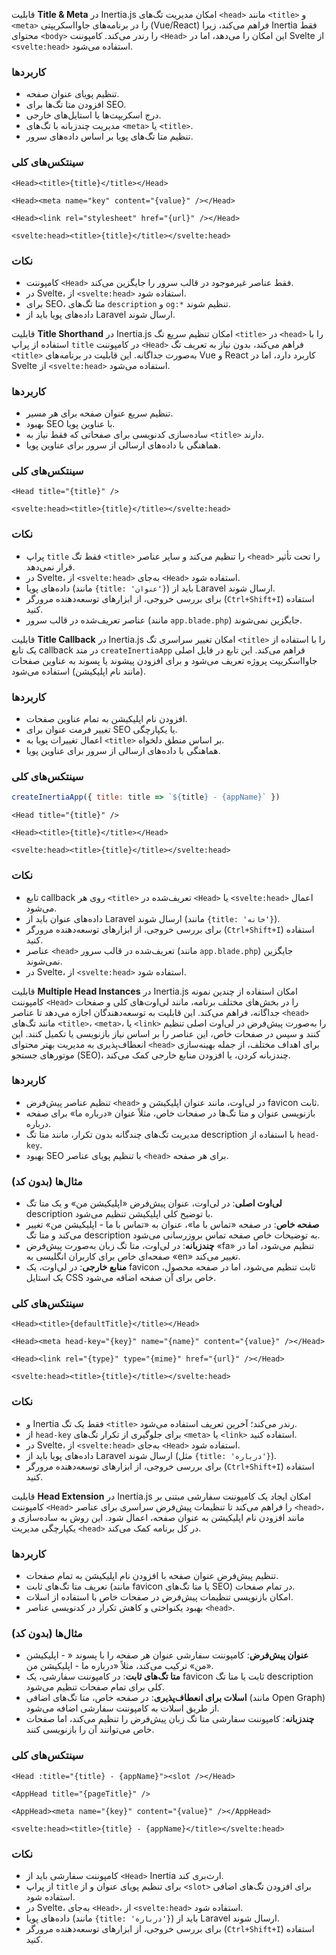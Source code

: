 قابلیت **Title & Meta** در Inertia.js امکان مدیریت تگ‌های `<head>` مانند `<title>` و `<meta>` را در برنامه‌های جاوااسکریپتی (Vue/React) فراهم می‌کند، زیرا Inertia فقط محتوای `<body>` را رندر می‌کند. کامپوننت `<Head>` این امکان را می‌دهد، اما در Svelte از `<svelte:head>` استفاده می‌شود.

### کاربردها
- تنظیم پویای عنوان صفحه.
- افزودن متا تگ‌ها برای SEO.
- درج اسکریپت‌ها یا استایل‌های خارجی.
- مدیریت چندزبانه با تگ‌های `<meta>` یا `<title>`.
- تنظیم متا تگ‌های پویا بر اساس داده‌های سرور.

### سینتکس‌های کلی
```vue
<Head><title>{title}</title></Head>
```
```vue
<Head><meta name="key" content="{value}" /></Head>
```
```vue
<Head><link rel="stylesheet" href="{url}" /></Head>
```
```svelte
<svelte:head><title>{title}</title></svelte:head>
```

### نکات
- کامپوننت `<Head>` فقط عناصر غیرموجود در قالب سرور را جایگزین می‌کند.
- در Svelte، از `<svelte:head>` استفاده شود.
- برای SEO، متا تگ‌های `description` و `og:*` تنظیم شوند.
- داده‌های پویا باید از Laravel ارسال شوند.

قابلیت **Title Shorthand** در Inertia.js امکان تنظیم سریع تگ `<title>` در `<head>` را با استفاده از پراپ `title` در کامپوننت `<Head>` فراهم می‌کند، بدون نیاز به تعریف تگ `<title>` به‌صورت جداگانه. این قابلیت در برنامه‌های Vue و React کاربرد دارد، اما در Svelte از `<svelte:head>` استفاده می‌شود.

### کاربردها
- تنظیم سریع عنوان صفحه برای هر مسیر.
- بهبود SEO با عناوین پویا.
- ساده‌سازی کدنویسی برای صفحاتی که فقط نیاز به `<title>` دارند.
- هماهنگی با داده‌های ارسالی از سرور برای عناوین پویا.

### سینتکس‌های کلی
```vue
<Head title="{title}" />
```
```svelte
<svelte:head><title>{title}</title></svelte:head>
```

### نکات
- پراپ `title` فقط تگ `<title>` را تنظیم می‌کند و سایر عناصر `<head>` را تحت تأثیر قرار نمی‌دهد.
- در Svelte، از `<svelte:head>` به‌جای `<Head>` استفاده شود.
- داده‌های پویا (مانند `{title: 'عنوان'}`) باید از Laravel ارسال شوند.
- برای بررسی خروجی، از ابزارهای توسعه‌دهنده مرورگر (`Ctrl+Shift+I`) استفاده کنید.
- عناصر تعریف‌شده در قالب سرور (مانند `app.blade.php`) جایگزین نمی‌شوند.


قابلیت **Title Callback** در Inertia.js امکان تغییر سراسری تگ `<title>` را با استفاده از یک تابع callback در متد `createInertiaApp` فراهم می‌کند. این تابع در فایل اصلی جاوااسکریپت پروژه تعریف می‌شود و برای افزودن پیشوند یا پسوند به عناوین صفحات (مانند نام اپلیکیشن) استفاده می‌شود.

### کاربردها
- افزودن نام اپلیکیشن به تمام عناوین صفحات.
- تغییر فرمت عنوان برای SEO یا یکپارچگی.
- اعمال تغییرات پویا به `<title>` بر اساس منطق دلخواه.
- هماهنگی با داده‌های ارسالی از سرور برای عناوین پویا.

### سینتکس‌های کلی
```javascript
createInertiaApp({ title: title => `${title} - {appName}` })
```
```vue
<Head title="{title}" />
```
```vue
<Head><title>{title}</title></Head>
```
```svelte
<svelte:head><title>{title}</title></svelte:head>
```

### نکات
- تابع callback روی هر `<title>` تعریف‌شده در `<Head>` یا `<svelte:head>` اعمال می‌شود.
- داده‌های عنوان باید از Laravel ارسال شوند (مانند `{title: 'خانه'}`).
- برای بررسی خروجی، از ابزارهای توسعه‌دهنده مرورگر (`Ctrl+Shift+I`) استفاده کنید.
- عناصر `<head>` تعریف‌شده در قالب سرور (مانند `app.blade.php`) جایگزین نمی‌شوند.
- در Svelte، از `<svelte:head>` استفاده شود.

قابلیت **Multiple Head Instances** در Inertia.js امکان استفاده از چندین نمونه کامپوننت `<Head>` را در بخش‌های مختلف برنامه، مانند لی‌اوت‌های کلی و صفحات جداگانه، فراهم می‌کند. این قابلیت به توسعه‌دهندگان اجازه می‌دهد تا عناصر `<head>` مانند تگ‌های `<title>`، `<meta>`، یا `<link>` را به‌صورت پیش‌فرض در لی‌اوت اصلی تنظیم کنند و سپس در صفحات خاص، این عناصر را بر اساس نیاز بازنویسی یا تکمیل کنند. این انعطاف‌پذیری به مدیریت بهتر محتوای `<head>` برای اهداف مختلف، از جمله بهینه‌سازی موتورهای جستجو (SEO)، چندزبانه کردن، یا افزودن منابع خارجی کمک می‌کند.

### کاربردها
- تنظیم عناصر پیش‌فرض `<head>` در لی‌اوت، مانند عنوان اپلیکیشن و favicon ثابت.
- بازنویسی عنوان و متا تگ‌ها در صفحات خاص، مثلاً عنوان «درباره ما» برای صفحه درباره.
- مدیریت تگ‌های چندگانه بدون تکرار، مانند متا تگ description با استفاده از `head-key`.
- بهبود SEO با تنظیم پویای عناصر `<head>` برای هر صفحه.

### مثال‌ها (بدون کد)
- **لی‌اوت اصلی**: در لی‌اوت، عنوان پیش‌فرض «اپلیکیشن من» و یک متا تگ description با توضیح کلی اپلیکیشن تنظیم می‌شود.
- **صفحه خاص**: در صفحه «تماس با ما»، عنوان به «تماس با ما - اپلیکیشن من» تغییر می‌کند و متا تگ description به توضیحات خاص صفحه تماس بروزرسانی می‌شود.
- **چندزبانه**: در لی‌اوت، متا تگ زبان به‌صورت پیش‌فرض «fa» تنظیم می‌شود، اما در صفحه‌ای خاص برای کاربران انگلیسی به «en» تغییر می‌کند.
- **منابع خارجی**: در لی‌اوت، یک favicon ثابت تنظیم می‌شود، اما در صفحه محصول، یک استایل CSS خاص برای آن صفحه اضافه می‌شود.

### سینتکس‌های کلی
```vue
<Head><title>{defaultTitle}</title></Head>
```
```vue
<Head><meta head-key="{key}" name="{name}" content="{value}" /></Head>
```
```vue
<Head><link rel="{type}" type="{mime}" href="{url}" /></Head>
```
```svelte
<svelte:head><title>{title}</title></svelte:head>
```

### نکات
- و Inertia فقط یک تگ `<title>` رندر می‌کند؛ آخرین تعریف استفاده می‌شود.
- از `head-key` برای جلوگیری از تکرار تگ‌های `<meta>` یا `<link>` استفاده کنید.
- در Svelte، از `<svelte:head>` به‌جای `<Head>` استفاده شود.
- داده‌های پویا باید از Laravel ارسال شوند (مثل `{title: 'درباره'}`).
- برای بررسی خروجی، از ابزارهای توسعه‌دهنده مرورگر (`Ctrl+Shift+I`) استفاده کنید.


قابلیت **Head Extension** در Inertia.js امکان ایجاد یک کامپوننت سفارشی مبتنی بر کامپوننت `<Head>` را فراهم می‌کند تا تنظیمات پیش‌فرض سراسری برای عناصر `<head>`، مانند افزودن نام اپلیکیشن به عنوان صفحه، اعمال شود. این روش به ساده‌سازی و یکپارچگی مدیریت `<head>` در کل برنامه کمک می‌کند.

### کاربردها
- تنظیم پیش‌فرض عنوان صفحه با افزودن نام اپلیکیشن به تمام صفحات.
- تعریف متا تگ‌های ثابت (مانند favicon یا متا تگ‌های SEO) در تمام صفحات.
- امکان بازنویسی تنظیمات پیش‌فرض در صفحات خاص با استفاده از اسلات.
- بهبود یکنواختی و کاهش تکرار در کدنویسی عناصر `<head>`.

### مثال‌ها (بدون کد)
- **عنوان پیش‌فرض**: کامپوننت سفارشی عنوان هر صفحه را با پسوند « - اپلیکیشن من» ترکیب می‌کند، مثلاً «درباره ما - اپلیکیشن من».
- **متا تگ‌های ثابت**: در کامپوننت سفارشی، یک favicon ثابت یا متا تگ description کلی برای تمام صفحات تنظیم می‌شود.
- **اسلات برای انعطاف‌پذیری**: در صفحه خاص، متا تگ‌های اضافی (مانند Open Graph) از طریق اسلات به کامپوننت سفارشی اضافه می‌شود.
- **چندزبانه**: کامپوننت سفارشی متا تگ زبان پیش‌فرض را تنظیم می‌کند، اما صفحات خاص می‌توانند آن را بازنویسی کنند.

### سینتکس‌های کلی
```vue
<Head :title="{title} - {appName}"><slot /></Head>
```
```vue
<AppHead title="{pageTitle}" />
```
```vue
<AppHead><meta name="{key}" content="{value}" /></AppHead>
```
```svelte
<svelte:head><title>{title} - {appName}</title></svelte:head>
```

### نکات
- کامپوننت سفارشی باید از `<Head>` Inertia ارث‌بری کند.
- از پراپ `title` برای تنظیم پویای عنوان و از `<slot>` برای افزودن تگ‌های اضافی استفاده شود.
- در Svelte، به‌جای `<Head>`، از `<svelte:head>` استفاده شود.
- داده‌های پویا (مانند `{title: 'درباره'}`) باید از Laravel ارسال شوند.
- برای بررسی خروجی، از ابزارهای توسعه‌دهنده مرورگر (`Ctrl+Shift+I`) استفاده کنید.



